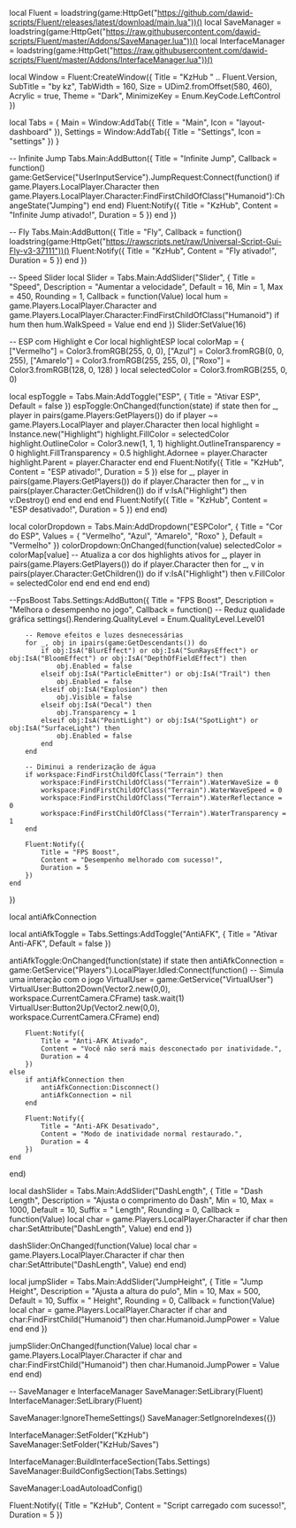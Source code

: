 local Fluent = loadstring(game:HttpGet("https://github.com/dawid-scripts/Fluent/releases/latest/download/main.lua"))()
local SaveManager = loadstring(game:HttpGet("https://raw.githubusercontent.com/dawid-scripts/Fluent/master/Addons/SaveManager.lua"))()
local InterfaceManager = loadstring(game:HttpGet("https://raw.githubusercontent.com/dawid-scripts/Fluent/master/Addons/InterfaceManager.lua"))()

local Window = Fluent:CreateWindow({
    Title = "KzHub " .. Fluent.Version,
    SubTitle = "by kz",
    TabWidth = 160,
    Size = UDim2.fromOffset(580, 460),
    Acrylic = true,
    Theme = "Dark",
    MinimizeKey = Enum.KeyCode.LeftControl
})

local Tabs = {
    Main = Window:AddTab({ Title = "Main", Icon = "layout-dashboard" }),
    Settings = Window:AddTab({ Title = "Settings", Icon = "settings" })
}

-- Infinite Jump
Tabs.Main:AddButton({
    Title = "Infinite Jump",
    Callback = function()
        game:GetService("UserInputService").JumpRequest:Connect(function()
            if game.Players.LocalPlayer.Character then
                game.Players.LocalPlayer.Character:FindFirstChildOfClass("Humanoid"):ChangeState("Jumping")
            end
        end)
        Fluent:Notify({ Title = "KzHub", Content = "Infinite Jump ativado!", Duration = 5 })
    end
})

-- Fly
Tabs.Main:AddButton({
    Title = "Fly",
    Callback = function()
        loadstring(game:HttpGet("https://rawscripts.net/raw/Universal-Script-Gui-Fly-v3-37111"))()
        Fluent:Notify({ Title = "KzHub", Content = "Fly ativado!", Duration = 5 })
    end
})

-- Speed Slider
local Slider = Tabs.Main:AddSlider("Slider", {
    Title = "Speed",
    Description = "Aumentar a velocidade",
    Default = 16,
    Min = 1,
    Max = 450,
    Rounding = 1,
    Callback = function(Value)
        local hum = game.Players.LocalPlayer.Character and game.Players.LocalPlayer.Character:FindFirstChildOfClass("Humanoid")
        if hum then hum.WalkSpeed = Value end
    end
})
Slider:SetValue(16)

-- ESP com Highlight e Cor
local highlightESP
local colorMap = {
    ["Vermelho"] = Color3.fromRGB(255, 0, 0),
    ["Azul"] = Color3.fromRGB(0, 0, 255),
    ["Amarelo"] = Color3.fromRGB(255, 255, 0),
    ["Roxo"] = Color3.fromRGB(128, 0, 128)
}
local selectedColor = Color3.fromRGB(255, 0, 0)

local espToggle = Tabs.Main:AddToggle("ESP", { Title = "Ativar ESP", Default = false })
espToggle:OnChanged(function(state)
    if state then
        for _, player in pairs(game.Players:GetPlayers()) do
            if player ~= game.Players.LocalPlayer and player.Character then
                local highlight = Instance.new("Highlight")
                highlight.FillColor = selectedColor
                highlight.OutlineColor = Color3.new(1, 1, 1)
                highlight.OutlineTransparency = 0
                highlight.FillTransparency = 0.5
                highlight.Adornee = player.Character
                highlight.Parent = player.Character
            end
        end
        Fluent:Notify({ Title = "KzHub", Content = "ESP ativado!", Duration = 5 })
    else
        for _, player in pairs(game.Players:GetPlayers()) do
            if player.Character then
                for _, v in pairs(player.Character:GetChildren()) do
                    if v:IsA("Highlight") then
                        v:Destroy()
                    end
                end
            end
        end
        Fluent:Notify({ Title = "KzHub", Content = "ESP desativado!", Duration = 5 })
    end
end)

local colorDropdown = Tabs.Main:AddDropdown("ESPColor", {
    Title = "Cor do ESP",
    Values = { "Vermelho", "Azul", "Amarelo", "Roxo" },
    Default = "Vermelho"
})
colorDropdown:OnChanged(function(value)
    selectedColor = colorMap[value]
    -- Atualiza a cor dos highlights ativos
    for _, player in pairs(game.Players:GetPlayers()) do
        if player.Character then
            for _, v in pairs(player.Character:GetChildren()) do
                if v:IsA("Highlight") then
                    v.FillColor = selectedColor
                end
            end
        end
    end
end)


--FpsBoost
Tabs.Settings:AddButton({
    Title = "FPS Boost",
    Description = "Melhora o desempenho no jogo",
    Callback = function()
        -- Reduz qualidade gráfica
        settings().Rendering.QualityLevel = Enum.QualityLevel.Level01

        -- Remove efeitos e luzes desnecessárias
        for _, obj in ipairs(game:GetDescendants()) do
            if obj:IsA("BlurEffect") or obj:IsA("SunRaysEffect") or obj:IsA("BloomEffect") or obj:IsA("DepthOfFieldEffect") then
                obj.Enabled = false
            elseif obj:IsA("ParticleEmitter") or obj:IsA("Trail") then
                obj.Enabled = false
            elseif obj:IsA("Explosion") then
                obj.Visible = false
            elseif obj:IsA("Decal") then
                obj.Transparency = 1
            elseif obj:IsA("PointLight") or obj:IsA("SpotLight") or obj:IsA("SurfaceLight") then
                obj.Enabled = false
            end
        end

        -- Diminui a renderização de água
        if workspace:FindFirstChildOfClass("Terrain") then
            workspace:FindFirstChildOfClass("Terrain").WaterWaveSize = 0
            workspace:FindFirstChildOfClass("Terrain").WaterWaveSpeed = 0
            workspace:FindFirstChildOfClass("Terrain").WaterReflectance = 0
            workspace:FindFirstChildOfClass("Terrain").WaterTransparency = 1
        end

        Fluent:Notify({
            Title = "FPS Boost",
            Content = "Desempenho melhorado com sucesso!",
            Duration = 5
        })
    end
})

local antiAfkConnection

local antiAfkToggle = Tabs.Settings:AddToggle("AntiAFK", {
    Title = "Ativar Anti-AFK",
    Default = false
})

antiAfkToggle:OnChanged(function(state)
    if state then
        antiAfkConnection = game:GetService("Players").LocalPlayer.Idled:Connect(function()
            -- Simula uma interação com o jogo
            VirtualUser = game:GetService("VirtualUser")
            VirtualUser:Button2Down(Vector2.new(0,0), workspace.CurrentCamera.CFrame)
            task.wait(1)
            VirtualUser:Button2Up(Vector2.new(0,0), workspace.CurrentCamera.CFrame)
        end)

        Fluent:Notify({
            Title = "Anti-AFK Ativado",
            Content = "Você não será mais desconectado por inatividade.",
            Duration = 4
        })
    else
        if antiAfkConnection then
            antiAfkConnection:Disconnect()
            antiAfkConnection = nil
        end

        Fluent:Notify({
            Title = "Anti-AFK Desativado",
            Content = "Modo de inatividade normal restaurado.",
            Duration = 4
        })
    end
end)


local dashSlider = Tabs.Main:AddSlider("DashLength", {
    Title = "Dash Length",
    Description = "Ajusta o comprimento do Dash",
    Min = 10,
    Max = 1000,
    Default = 10,
    Suffix = " Length",
    Rounding = 0,
    Callback = function(Value)
        local char = game.Players.LocalPlayer.Character
        if char then
            char:SetAttribute("DashLength", Value)
        end
    end
})

dashSlider:OnChanged(function(Value)
    local char = game.Players.LocalPlayer.Character
    if char then
        char:SetAttribute("DashLength", Value)
    end
end)

local jumpSlider = Tabs.Main:AddSlider("JumpHeight", {
    Title = "Jump Height",
    Description = "Ajusta a altura do pulo",
    Min = 10,
    Max = 500,
    Default = 10,
    Suffix = " Height",
    Rounding = 0,
    Callback = function(Value)
        local char = game.Players.LocalPlayer.Character
        if char and char:FindFirstChild("Humanoid") then
            char.Humanoid.JumpPower = Value
        end
    end
})

jumpSlider:OnChanged(function(Value)
    local char = game.Players.LocalPlayer.Character
    if char and char:FindFirstChild("Humanoid") then
        char.Humanoid.JumpPower = Value
    end
end)



-- SaveManager e InterfaceManager
SaveManager:SetLibrary(Fluent)
InterfaceManager:SetLibrary(Fluent)

SaveManager:IgnoreThemeSettings()
SaveManager:SetIgnoreIndexes({})

InterfaceManager:SetFolder("KzHub")
SaveManager:SetFolder("KzHub/Saves")

InterfaceManager:BuildInterfaceSection(Tabs.Settings)
SaveManager:BuildConfigSection(Tabs.Settings)

SaveManager:LoadAutoloadConfig()

Fluent:Notify({
    Title = "KzHub",
    Content = "Script carregado com sucesso!",
    Duration = 5
})
